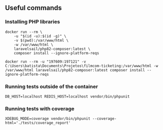 ## Useful commands

### Installing PHP libraries
```
docker run --rm \
    -u "$(id -u):$(id -g)" \
    -v $(pwd):/var/www/html \
    -w /var/www/html \
    laravelsail/php82-composer:latest \
    composer install --ignore-platform-reqs
```

```
docker run --rm -u "197609:197121" -v C:\Users\batista\Documents\Projetos\filmcom-ticketing:/var/www/html -w /var/www/html laravelsail/php82-composer:latest composer install --ignore-platform-reqs
```

### Running tests outside of the container
```
DB_HOST=localhost REDIS_HOST=localhost vendor/bin/phpunit
```

### Running tests with coverage
```
XDEBUG_MODE=coverage vendor/bin/phpunit --coverage-html='./tests/coverage_report'
```
